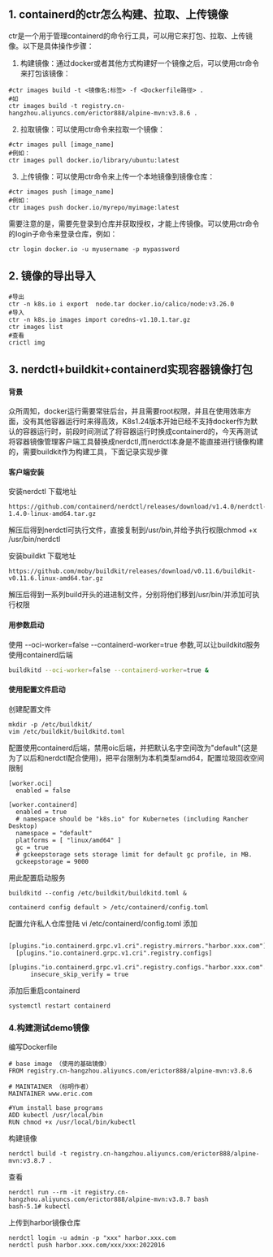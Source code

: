 ## 1. containerd的ctr怎么构建、拉取、上传镜像

ctr是一个用于管理containerd的命令行工具，可以用它来打包、拉取、上传镜像。以下是具体操作步骤：

1. 构建镜像：通过docker或者其他方式构建好一个镜像之后，可以使用ctr命令来打包该镜像：

```
#ctr images build -t <镜像名:标签> -f <Dockerfile路径> .
#如
ctr images build -t registry.cn-hangzhou.aliyuncs.com/erictor888/alpine-mvn:v3.8.6 .
```

2. 拉取镜像：可以使用ctr命令来拉取一个镜像：

```
#ctr images pull [image_name]
#例如：
ctr images pull docker.io/library/ubuntu:latest
```

3. 上传镜像：可以使用ctr命令来上传一个本地镜像到镜像仓库：

```
#ctr images push [image_name]
#例如：
ctr images push docker.io/myrepo/myimage:latest
```

​      需要注意的是，需要先登录到仓库并获取授权，才能上传镜像。可以使用ctr命令的login子命令来登录仓库，例如：

```
ctr login docker.io -u myusername -p mypassword
```

## 2. 镜像的导出导入

```
#导出
ctr -n k8s.io i export  node.tar docker.io/calico/node:v3.26.0
#导入
ctr -n k8s.io images import coredns-v1.10.1.tar.gz 
ctr images list
#查看
crictl img
```



## 3. nerdctl+buildkit+containerd实现容器镜像打包

#### 背景

众所周知，docker运行需要常驻后台，并且需要root权限，并且在使用效率方面，没有其他容器运行时来得高效，K8s1.24版本开始已经不支持docker作为默认的容器运行时，前段时间测试了将容器运行时换成containerd的，今天再测试将容器镜像管理客户端工具替换成nerdctl,而nerdctl本身是不能直接进行镜像构建的，需要buildkit作为构建工具，下面记录实现步骤

#### 客户端安装

安装nerdctl
下载地址

```
https://github.com/containerd/nerdctl/releases/download/v1.4.0/nerdctl-1.4.0-linux-amd64.tar.gz
```

解压后得到nerdctl可执行文件，直接复制到/usr/bin,并给予执行权限chmod +x /usr/bin/nerdctl

安装buildkt
下载地址

```
https://github.com/moby/buildkit/releases/download/v0.11.6/buildkit-v0.11.6.linux-amd64.tar.gz
```

解压后得到一系列build开头的进进制文件，分别将他们移到/usr/bin/并添加可执行权限

#### 用参数启动

使用 --oci-worker=false --containerd-worker=true 参数,可以让buildkitd服务使用containerd后端

```bash
buildkitd --oci-worker=false --containerd-worker=true & 
```

#### 使用配置文件启动

创建配置文件

```text
mkdir -p /etc/buildkit/
vim /etc/buildkit/buildkitd.toml
```

配置使用containerd后端，禁用oic后端，并把默认名字空间改为"default"(这是为了以后和nerdctl配合使用)，把平台限制为本机类型amd64，配置垃圾回收空间限制

```text
[worker.oci]
  enabled = false

[worker.containerd]
  enabled = true
  # namespace should be "k8s.io" for Kubernetes (including Rancher Desktop)
  namespace = "default"
  platforms = [ "linux/amd64" ]
  gc = true
  # gckeepstorage sets storage limit for default gc profile, in MB.
  gckeepstorage = 9000
```

用此配置启动服务

```text
buildkitd --config /etc/buildkit/buildkitd.toml & 
```





```
containerd config default > /etc/containerd/config.toml
```

配置允许私人仓库登陆
vi /etc/containerd/config.toml
添加

        [plugins."io.containerd.grpc.v1.cri".registry.mirrors."harbor.xxx.com"]
      [plugins."io.containerd.grpc.v1.cri".registry.configs]
        [plugins."io.containerd.grpc.v1.cri".registry.configs."harbor.xxx.com".tls]
          insecure_skip_verify = true

添加后重启containerd

```
systemctl restart containerd
```

### 4.构建测试demo镜像

编写Dockerfile

```
# base image （使用的基础镜像）
FROM registry.cn-hangzhou.aliyuncs.com/erictor888/alpine-mvn:v3.8.6

# MAINTAINER （标明作者）
MAINTAINER www.eric.com 

#Yum install base programs
ADD kubectl /usr/local/bin
RUN chmod +x /usr/local/bin/kubectl
```

构建镜像
```
nerdctl build -t registry.cn-hangzhou.aliyuncs.com/erictor888/alpine-mvn:v3.8.7 .
```

查看

```
nerdctl run --rm -it registry.cn-hangzhou.aliyuncs.com/erictor888/alpine-mvn:v3.8.7 bash
bash-5.1# kubectl 

```

上传到harbor镜像仓库

```
nerdctl login -u admin -p "xxx" harbor.xxx.com
nerdctl push harbor.xxx.com/xxx/xxx:2022016
```

